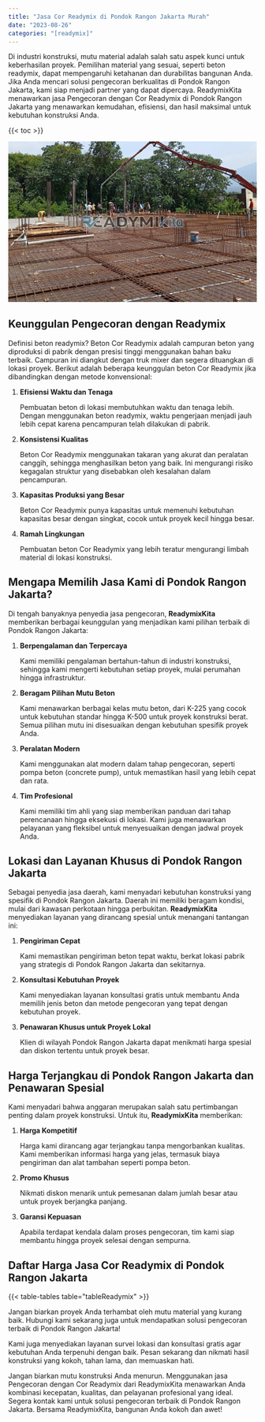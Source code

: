 ```yaml
---
title: "Jasa Cor Readymix di Pondok Rangon Jakarta Murah"
date: "2023-08-26"
categories: "[readymix]"
---
```


Di industri konstruksi, mutu material adalah salah satu aspek kunci untuk keberhasilan proyek. Pemilihan material yang sesuai, seperti beton readymix, dapat mempengaruhi ketahanan dan durabilitas bangunan Anda. Jika Anda mencari solusi pengecoran berkualitas di Pondok Rangon Jakarta, kami siap menjadi partner yang dapat dipercaya. ReadymixKita menawarkan jasa Pengecoran dengan Cor Readymix di Pondok Rangon Jakarta yang menawarkan kemudahan, efisiensi, dan hasil maksimal untuk kebutuhan konstruksi Anda.

{{< toc >}}

![Jasa Cor Readymix di Pondok Rangon Jakarta Murah](/images/readymix/cor-readymix-29.jpg)

## Keunggulan Pengecoran dengan Readymix

Definisi beton readymix? Beton Cor Readymix adalah campuran beton yang diproduksi di pabrik dengan presisi tinggi menggunakan bahan baku terbaik. Campuran ini diangkut dengan truk mixer dan segera dituangkan di lokasi proyek. Berikut adalah beberapa keunggulan beton Cor Readymix jika dibandingkan dengan metode konvensional:

1. **Efisiensi Waktu dan Tenaga**

   Pembuatan beton di lokasi membutuhkan waktu dan tenaga lebih. Dengan menggunakan beton readymix, waktu pengerjaan menjadi jauh lebih cepat karena pencampuran telah dilakukan di pabrik.

2. **Konsistensi Kualitas**

   Beton Cor Readymix menggunakan takaran yang akurat dan peralatan canggih, sehingga menghasilkan beton yang baik. Ini mengurangi risiko kegagalan struktur yang disebabkan oleh kesalahan dalam pencampuran.

3. **Kapasitas Produksi yang Besar**

   Beton Cor Readymix punya kapasitas untuk memenuhi kebutuhan kapasitas besar dengan singkat, cocok untuk proyek kecil hingga besar.

4. **Ramah Lingkungan**

   Pembuatan beton Cor Readymix yang lebih teratur mengurangi limbah material di lokasi konstruksi.

## Mengapa Memilih Jasa Kami di Pondok Rangon Jakarta?

Di tengah banyaknya penyedia jasa pengecoran, **ReadymixKita** memberikan berbagai keunggulan yang menjadikan kami pilihan terbaik di Pondok Rangon Jakarta:

1. **Berpengalaman dan Terpercaya**

   Kami memiliki pengalaman bertahun-tahun di industri konstruksi, sehingga kami mengerti kebutuhan setiap proyek, mulai perumahan hingga infrastruktur.

2. **Beragam Pilihan Mutu Beton**

   Kami menawarkan berbagai kelas mutu beton, dari K-225 yang cocok untuk kebutuhan standar hingga K-500 untuk proyek konstruksi berat. Semua pilihan mutu ini disesuaikan dengan kebutuhan spesifik proyek Anda.

3. **Peralatan Modern**

   Kami menggunakan alat modern dalam tahap pengecoran, seperti pompa beton (concrete pump), untuk memastikan hasil yang lebih cepat dan rata.

4. **Tim Profesional**

   Kami memiliki tim ahli yang siap memberikan panduan dari tahap perencanaan hingga eksekusi di lokasi. Kami juga menawarkan pelayanan yang fleksibel untuk menyesuaikan dengan jadwal proyek Anda.

## Lokasi dan Layanan Khusus di Pondok Rangon Jakarta

Sebagai penyedia jasa daerah, kami menyadari kebutuhan konstruksi yang spesifik di Pondok Rangon Jakarta. Daerah ini memiliki beragam kondisi, mulai dari kawasan perkotaan hingga perbukitan. **ReadymixKita** menyediakan layanan yang dirancang spesial untuk menangani tantangan ini:

1. **Pengiriman Cepat**

   Kami memastikan pengiriman beton tepat waktu, berkat lokasi pabrik yang strategis di Pondok Rangon Jakarta dan sekitarnya.

2. **Konsultasi Kebutuhan Proyek**

   Kami menyediakan layanan konsultasi gratis untuk membantu Anda memilih jenis beton dan metode pengecoran yang tepat dengan kebutuhan proyek.

3. **Penawaran Khusus untuk Proyek Lokal**

   Klien di wilayah Pondok Rangon Jakarta dapat menikmati harga spesial dan diskon tertentu untuk proyek besar.

## Harga Terjangkau di Pondok Rangon Jakarta dan Penawaran Spesial

Kami menyadari bahwa anggaran merupakan salah satu pertimbangan penting dalam proyek konstruksi. Untuk itu, **ReadymixKita** memberikan:

1. **Harga Kompetitif**

   Harga kami dirancang agar terjangkau tanpa mengorbankan kualitas. Kami memberikan informasi harga yang jelas, termasuk biaya pengiriman dan alat tambahan seperti pompa beton.

2. **Promo Khusus**

   Nikmati diskon menarik untuk pemesanan dalam jumlah besar atau untuk proyek berjangka panjang.

3. **Garansi Kepuasan**

   Apabila terdapat kendala dalam proses pengecoran, tim kami siap membantu hingga proyek selesai dengan sempurna.

## Daftar Harga Jasa Cor Readymix di Pondok Rangon Jakarta

{{< table-tables table="tableReadymix" >}}

Jangan biarkan proyek Anda terhambat oleh mutu material yang kurang baik. Hubungi kami sekarang juga untuk mendapatkan solusi pengecoran terbaik di Pondok Rangon Jakarta!

Kami juga menyediakan layanan survei lokasi dan konsultasi gratis agar kebutuhan Anda terpenuhi dengan baik. Pesan sekarang dan nikmati hasil konstruksi yang kokoh, tahan lama, dan memuaskan hati.

Jangan biarkan mutu konstruksi Anda menurun. Menggunakan jasa Pengecoran dengan Cor Readymix dari ReadymixKita menawarkan Anda kombinasi kecepatan, kualitas, dan pelayanan profesional yang ideal. Segera kontak kami untuk solusi pengecoran terbaik di Pondok Rangon Jakarta. Bersama ReadymixKita, bangunan Anda kokoh dan awet!